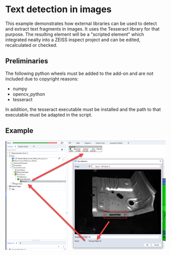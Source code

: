 # Text detection in images

This example demonstrates how external libraries can be used to detect and extract text fragments in images. It uses the Tesseract library for that purpose. The resulting element will be a "scripted element" which 
integrated nealty into a ZEISS inspect project and can be edited, recalculated or checked.

## Preliminaries

The following python wheels must be added to the add-on and are not included due to copyright reasons:

* numpy
* opencv_python
* tesseract

In addition, the tesseract executable must be installed and the path to that executable must be adapted in the script.

## Example

![Software](text_detection.png)